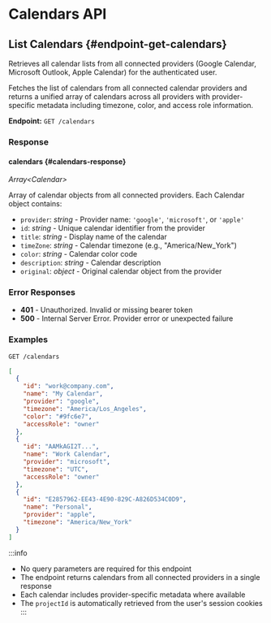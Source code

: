 # Calendars API

## List Calendars {#endpoint-get-calendars}

Retrieves all calendar lists from all connected providers (Google Calendar, Microsoft Outlook, Apple Calendar) for the authenticated user.

Fetches the list of calendars from all connected calendar providers and returns a unified array of calendars across all providers with provider-specific metadata including timezone, color, and access role information.

**Endpoint:** `GET /calendars`

### Response

#### calendars {#calendars-response}

*Array&lt;Calendar&gt;*

Array of calendar objects from all connected providers. Each Calendar object contains:

- `provider`: *string* - Provider name: `'google'`, `'microsoft'`, or `'apple'`
- `id`: *string* - Unique calendar identifier from the provider
- `title`: *string* - Display name of the calendar
- `timeZone`: *string* - Calendar timezone (e.g., "America/New_York")
- `color`: *string* - Calendar color code
- `description`: *string* - Calendar description
- `original`: *object* - Original calendar object from the provider

### Error Responses

- **401** - Unauthorized. Invalid or missing bearer token
- **500** - Internal Server Error. Provider error or unexpected failure

### Examples

```bash title="Fetch all calendars for authenticated user"
GET /calendars
```

```json title="Response"
[
  {
    "id": "work@company.com",
    "name": "My Calendar",
    "provider": "google",
    "timezone": "America/Los_Angeles",
    "color": "#9fc6e7",
    "accessRole": "owner"
  },
  {
    "id": "AAMkAGI2T...",
    "name": "Work Calendar",
    "provider": "microsoft",
    "timezone": "UTC",
    "accessRole": "owner"
  },
  {
    "id": "E2857962-EE43-4E90-829C-A826D534C0D9",
    "name": "Personal",
    "provider": "apple",
    "timezone": "America/New_York"
  }
]
```

:::info
- No query parameters are required for this endpoint
- The endpoint returns calendars from all connected providers in a single response
- Each calendar includes provider-specific metadata where available
- The `projectId` is automatically retrieved from the user's session cookies
:::
